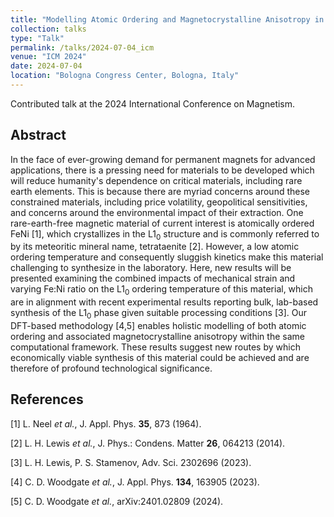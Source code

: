 ```yaml
---
title: "Modelling Atomic Ordering and Magnetocrystalline Anisotropy in L1<sub>0</sub> FeNi (Tetrataenite)"
collection: talks
type: "Talk"
permalink: /talks/2024-07-04_icm
venue: "ICM 2024"
date: 2024-07-04
location: "Bologna Congress Center, Bologna, Italy"
---
```


Contributed talk at the 2024 International Conference on Magnetism.

<h2>Abstract</h2>
In the face of ever-growing demand for permanent magnets for advanced applications, there is a pressing need for materials to be developed which will reduce humanity's dependence on critical materials, including rare earth elements. This is because there are myriad concerns around these constrained materials, including price volatility, geopolitical sensitivities, and concerns around the environmental impact of their extraction. One rare-earth-free magnetic material of current interest is atomically ordered FeNi [1], which crystallizes in the L1<sub>0</sub> structure and is commonly referred to by its meteoritic mineral name, tetrataenite [2]. However, a low atomic ordering temperature and consequently sluggish kinetics make this material challenging to synthesize in the laboratory. Here, new results will be presented examining the combined impacts of mechanical strain and varying Fe:Ni ratio on the L1<sub>0</sub> ordering temperature of this material, which are in alignment with recent experimental results reporting bulk, lab-based synthesis of the L1<sub>0</sub> phase given suitable processing conditions [3]. Our DFT-based methodology [4,5] enables holistic modelling of both atomic ordering and associated magnetocrystalline anisotropy within the same computational framework. These results suggest new routes by which economically viable synthesis of this material could be achieved and are therefore of profound technological significance.

<h2>References</h2>
[1] L. Neel <i>et al.</i>, J. Appl. Phys. <b>35</b>, 873 (1964).

[2] L. H. Lewis <i>et al.</i>, J. Phys.: Condens. Matter <b>26</b>, 064213 (2014).

[3] L. H. Lewis, P. S. Stamenov, Adv. Sci. 2302696 (2023).

[4] C. D. Woodgate <i>et al.</i>, J. Appl. Phys. <b>134</b>, 163905 (2023).

[5] C. D. Woodgate <i>et al.</i>, arXiv:2401.02809 (2024).
